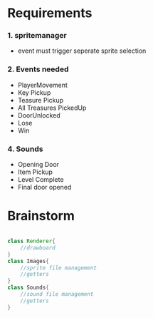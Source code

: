 # Requirements

### 1. spritemanager
-  event must trigger seperate sprite selection

### 2. Events needed
- PlayerMovement
- Key Pickup
- Teasure Pickup
- All Treasures PickedUp
- DoorUnlocked
- Lose
- Win

### 4. Sounds
- Opening Door
- Item Pickup
- Level Complete
- Final door opened

# Brainstorm

```java

class Renderer{
    //drawboard
}
class Images{
    //sprite file management
    //getters
}
class Sounds{
    //sound file management
    //getters
}

